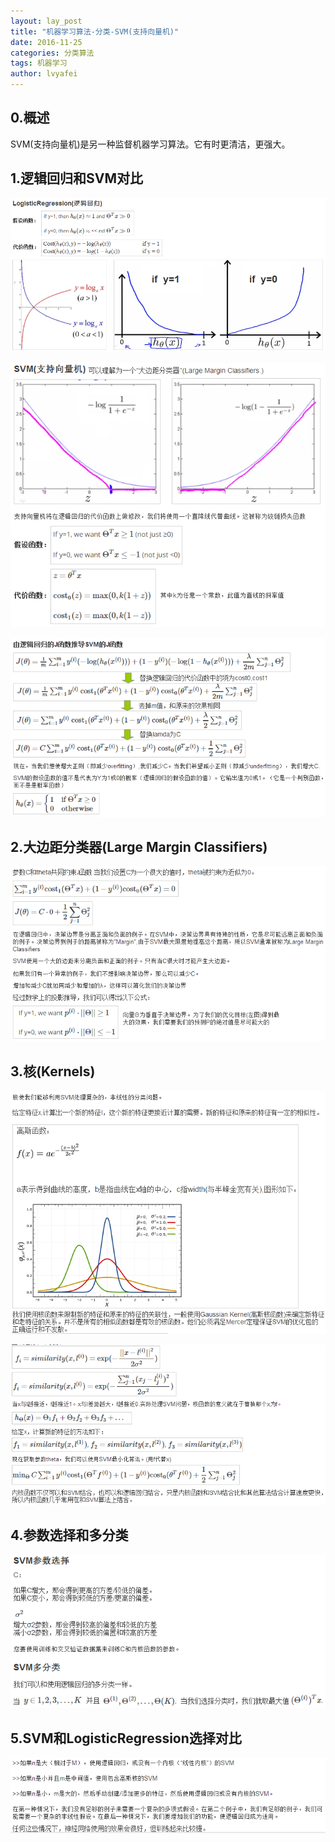 ```yaml
---
layout: lay_post
title: "机器学习算法-分类-SVM(支持向量机)"
date: 2016-11-25
categories: 分类算法
tags: 机器学习
author: lvyafei
---
```


## 0.概述

SVM(支持向量机)是另一种监督机器学习算法。它有时更清洁，更强大。
<!-- more -->

## 1.逻辑回归和SVM对比

![逻辑回归](/images/算法/SVM/逻辑回归.png)

![SVM](/images/算法/SVM/svm.png)

![costfunction](/images/算法/SVM/costfunction.png)

## 2.大边距分类器(Large Margin Classifiers)

![costfunction](/images/算法/SVM/largemargin.png)

## 3.核(Kernels)

![kernel](/images/算法/SVM/kernel.png)

![kernel-simila](/images/算法/SVM/kernel-simila.png)

## 4.参数选择和多分类

![other](/images/算法/SVM/other.png)

## 5.SVM和LogisticRegression选择对比

![vs](/images/算法/SVM/vs.png)